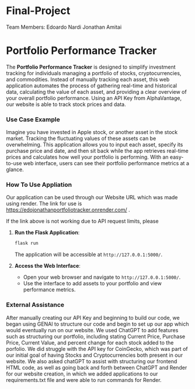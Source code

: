 # Final-Project

Team Members:
Edoardo Nardi
Jonathan Amitai


# **Portfolio Performance Tracker**
The **Portfolio Performance Tracker** is designed to simplify investment tracking for individuals managing a portfolio of stocks, cryptocurrencies, and commodities. Instead of manually tracking each asset, this web application automates the process of gathering real-time and historical data, calculating the value of each asset, and providing a clear overview of your overall portfolio performance. Using an API Key from AlphaVantage, our website is able to track stock prices and data. 

### Use Case Example
Imagine you have invested in Apple stock, or another asset in the stock market. Tracking the fluctuating values of these assets can be overwhelming. This application allows you to input each asset, specify its purchase price and date, and then sit back while the app retrieves real-time prices and calculates how well your portfolio is performing. With an easy-to-use web interface, users can see their portfolio performance metrics at a glance.
   
### How To Use Appliation
Our application can be used through our Website URL which was made using render. The link for use is https://edojonathanportfoliotracker.onrender.com/ .

If the link above is not working due to API request limits, please 

1. **Run the Flask Application**:
   ```bash
   flask run
   ```
   The application will be accessible at `http://127.0.0.1:5000/`.

2. **Access the Web Interface**:
   - Open your web browser and navigate to `http://127.0.0.1:5000/`.
   - Use the interface to add assets to your portfolio and view performance metrics.

### External Assistance
After manually creating our API Key and beginning to build our code, we began using GENAI to structure our code and begin to set up our app which would eventually run on our website. We used ChatGPT to add features such as structuring our portfolio, including stating Current Price, Purchase Price, Current Value, and percent change for each stock added to the porfolio. We did struggle with the API key for CoinGecko, which was part of our initial goal of having Stocks and Cryptocurrencies both present in our website. We also asked chatGPT to assist with structuring our frontend HTML code, as well as going back and forth between ChatGPT and Render for our website creation, in which we added applications to our requirements.txt file and were able to run commands for Render.




